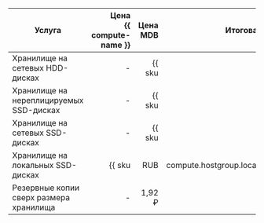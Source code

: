 | Услуга                                  | Цена<br/>{{ compute-name }}                              | Цена MDB                                                               | Итоговая цена                                                          |
|-----------------------------------------|---------------------------------------------------------:|-----------------------------------------------------------------------:|-----------------------------------------------------------------------:|
| Хранилище на сетевых HDD-дисках         | -                                                        | {{ sku|RUB|mdb.cluster.network-hdd.mysql|month|string }}               | {{ sku|RUB|mdb.cluster.network-hdd.mysql|month|string }}               |
| Хранилище на нереплицируемых SSD-дисках | -                                                        | {{ sku|RUB|mdb.cluster.network-ssd-nonreplicated.mysql|month|string }} | {{ sku|RUB|mdb.cluster.network-ssd-nonreplicated.mysql|month|string }} |
| Хранилище на сетевых SSD-дисках         | -                                                        | {{ sku|RUB|mdb.cluster.network-nvme.mysql|month|string }}              | {{ sku|RUB|mdb.cluster.network-nvme.mysql|month|string }}              |
| Хранилище на локальных SSD-дисках       | {{ sku|RUB|compute.hostgroup.localssd.v1|month|string }} | {{ sku|RUB|mdb.cluster.local-nvme.mysql.dedicated|month|string }}      | {{ sku|RUB|mdb.cluster.local-nvme.mysql|month|string }}                |
| Резервные копии сверх размера хранилища | -                                                        | 1,92 ₽                                                                 | 1,92 ₽                                                                 |
